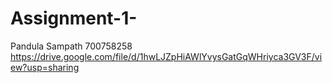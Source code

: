 # Assignment-1-
Pandula Sampath 700758258
https://drive.google.com/file/d/1hwLJZpHiAWlYvysGatGqWHriyca3GV3F/view?usp=sharing
